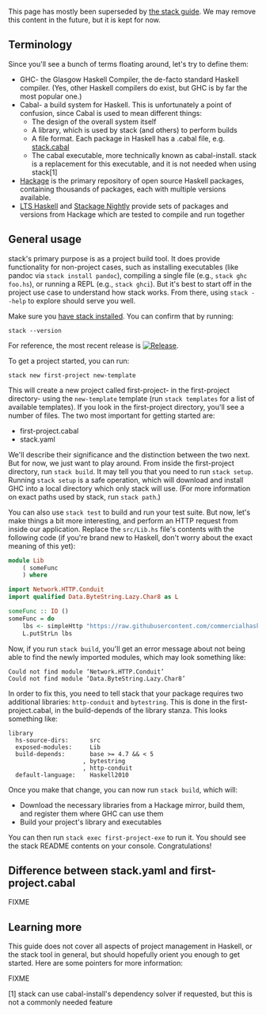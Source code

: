 This page has mostly been superseded by [the stack
guide](https://github.com/commercialhaskell/stack/blob/master/GUIDE.md). We may
remove this content in the future, but it is kept for now.

## Terminology

Since you'll see a bunch of terms floating around, let's try to define them:

* GHC- the Glasgow Haskell Compiler, the de-facto standard Haskell compiler. (Yes, other Haskell compilers do exist, but GHC is by far the most popular one.)
* Cabal- a build system for Haskell. This is unfortunately a point of confusion, since Cabal is used to mean different things:
    * The design of the overall system itself
    * A library, which is used by stack (and others) to perform builds
    * A file format. Each package in Haskell has a .cabal file, e.g. [stack.cabal](https://github.com/commercialhaskell/stack/blob/master/stack.cabal)
    * The cabal executable, more technically known as cabal-install. stack is a replacement for this executable, and it is not needed when using stack[1]
* [Hackage](http://hackage.haskell.org/packages/) is the primary repository of open source Haskell packages, containing thousands of packages, each with multiple versions available.
* [LTS Haskell](https://github.com/fpco/lts-haskell#readme) and [Stackage Nightly](https://github.com/fpco/stackage#readme) provide sets of packages and versions from Hackage which are tested to compile and run together

## General usage

stack's primary purpose is as a project build tool. It does provide functionality for non-project cases, such as installing executables (like pandoc via `stack install pandoc`), compiling a single file (e.g., `stack ghc foo.hs`), or running a REPL (e.g., `stack ghci`). But it's best to start off in the project use case to understand how stack works. From there, using `stack --help` to explore should serve you well.

Make sure you [have stack installed](https://github.com/commercialhaskell/stack/wiki/Downloads). You can confirm that by running:

    stack --version

For reference, the most recent release is [![Release](https://img.shields.io/github/release/commercialhaskell/stack.svg)](https://github.com/commercialhaskell/stack/releases).

To get a project started, you can run:

    stack new first-project new-template

This will create a new project called first-project- in the first-project directory- using the `new-template` template (run `stack templates` for a list of available templates). If you look in the first-project directory, you'll see a number of files. The two most important for getting started are:

* first-project.cabal
* stack.yaml

We'll describe their significance and the distinction between the two next. But for now, we just want to play around. From inside the first-project directory, run `stack build`. It may tell you that you need to run `stack setup`. Running `stack setup` is a safe operation, which will download and install GHC into a local directory which only stack will use. (For more information on exact paths used by stack, run `stack path`.)

You can also use `stack test` to build and run your test suite. But now, let's make things a bit more interesting, and perform an HTTP request from inside our application. Replace the `src/Lib.hs` file's contents with the following code (if you're brand new to Haskell, don't worry about the exact meaning of this yet):

```haskell
module Lib
    ( someFunc
    ) where

import Network.HTTP.Conduit
import qualified Data.ByteString.Lazy.Char8 as L

someFunc :: IO ()
someFunc = do
    lbs <- simpleHttp "https://raw.githubusercontent.com/commercialhaskell/stack/master/README.md"
    L.putStrLn lbs
```

Now, if you run `stack build`, you'll get an error message about not being able to find the newly imported modules, which may look something like:

    Could not find module ‘Network.HTTP.Conduit’
    Could not find module ‘Data.ByteString.Lazy.Char8’

In order to fix this, you need to tell stack that your package requires two additional libraries: `http-conduit` and `bytestring`. This is done in the first-project.cabal, in the build-depends of the library stanza. This looks something like:

```
library
  hs-source-dirs:      src
  exposed-modules:     Lib
  build-depends:       base >= 4.7 && < 5
                     , bytestring
                     , http-conduit
  default-language:    Haskell2010
```

Once you make that change, you can now run `stack build`, which will:

* Download the necessary libraries from a Hackage mirror, build them, and register them where GHC can use them
* Build your project's library and executables

You can then run `stack exec first-project-exe` to run it. You should see the stack README contents on your console. Congratulations!

## Difference between stack.yaml and first-project.cabal

FIXME

## Learning more

This guide does not cover all aspects of project management in Haskell, or the stack tool in general, but should hopefully orient you enough to get started. Here are some pointers for more information:

FIXME

[1] stack can use cabal-install's dependency solver if requested, but this is not a commonly needed feature
